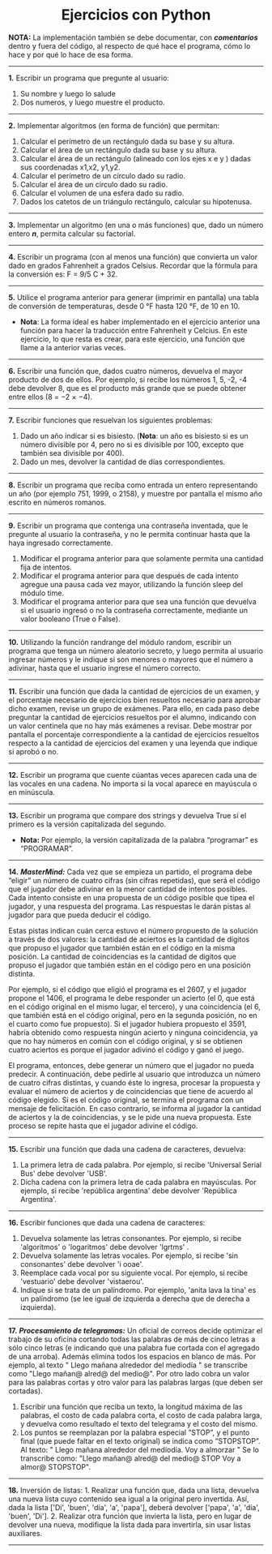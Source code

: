 <h1 align="center">Ejercicios con Python</h1>

__NOTA:__ La implementación también se debe documentar, con ___comentarios___ dentro y fuera del código, al respecto de qué hace el programa, cómo lo hace y por qué lo hace de esa forma.
<hr>

__1.__ Escribir un programa que pregunte al usuario:
   1. Su nombre y luego lo salude
   2. Dos numeros, y luego muestre el producto.
<hr>

__2.__ Implementar algoritmos (en forma de función) que permitan:
   1. Calcular el perímetro de un rectángulo dada su base y su altura.
   2. Calcular el área de un rectángulo dada su base y su altura.
   3. Calcular el área de un rectángulo (alineado con los ejes x e y ) dadas sus coordenadas x1,x2, y1,y2.
   4. Calcular el perímetro de un círculo dado su radio.
   5. Calcular el área de un círculo dado su radio.
   6. Calcular el volumen de una esfera dado su radio.
   7. Dados los catetos de un triángulo rectángulo, calcular su hipotenusa.
<hr>

__3.__ Implementar un algoritmo (en una o más funciones) que, dado un número entero ___n___, permita calcular su factorial.
<hr>

__4.__ Escribir un programa (con al menos una función) que convierta un valor dado en grados Fahrenheit a grados Celsius. Recordar que la fórmula para la conversión es: F = 9/5 C + 32.
<hr>

__5.__ Utilice el programa anterior para generar (imprimir en pantalla) una tabla de conversión de temperaturas, desde 0 °F hasta 120 °F, de 10 en 10.
  - __Nota__: La forma ideal es haber implementado en el ejercicio anterior una función para hacer la traducción entre Fahrenheit y Celcius. En este ejercicio, lo que resta es crear, para este ejercicio, una función que llame a la anterior varias veces.
<hr>

__6.__ Escribir una función que, dados cuatro números, devuelva el mayor producto de dos de ellos. Por ejemplo, si recibe los números 1, 5, -2, -4 debe devolver 8, que es el producto más grande que se puede obtener entre ellos (8 = −2 × −4).
<hr>

__7.__ Escribir funciones que resuelvan los siguientes problemas:
   1. Dado un año indicar si es bisiesto. (__Nota__: un año es bisiesto si es un número divisible por 4, pero no si es divisible por 100, excepto que también sea divisible por 400).
   2. Dado un mes, devolver la cantidad de días correspondientes.
<hr>

__8.__ Escribir un programa que reciba como entrada un entero representando un año (por ejemplo 751, 1999, o 2158), y muestre por pantalla el mismo año escrito en números romanos.
<hr>

__9.__ Escribir un programa que contenga una contraseña inventada, que le pregunte al usuario la contraseña, y no le permita continuar hasta que la haya ingresado correctamente.
   1. Modificar el programa anterior para que solamente permita una cantidad fija de intentos.
   2. Modificar el programa anterior para que después de cada intento agregue una pausa cada vez mayor, utilizando la función sleep del módulo time.
   3. Modificar el programa anterior para que sea una función que devuelva si el usuario ingresó o no la contraseña correctamente, mediante un valor booleano (True o False).
<hr>

__10.__ Utilizando la función randrange del módulo random, escribir un programa que tenga un número aleatorio secreto, y luego permita al usuario ingresar números y le indique si son menores o mayores que el número a adivinar, hasta que el usuario ingrese el número correcto.
<hr>

__11.__ Escribir una función que dada la cantidad de ejercicios de un examen, y el porcentaje necesario de ejercicios bien resueltos necesario para aprobar dicho examen, revise un grupo de exámenes. Para ello, en cada paso debe preguntar la cantidad de ejercicios resueltos por el alumno, indicando con un valor centinela que no hay más exámenes a revisar. Debe mostrar por pantalla el porcentaje correspondiente a la cantidad de ejercicios resueltos respecto a la cantidad de ejercicios del examen y una leyenda que indique si aprobó o no.
<hr>

__12.__ Escribir un programa que cuente cúantas veces aparecen cada una de las vocales en una cadena. No importa si la vocal aparece en mayúscula o en minúscula.
<hr>

__13.__ Escribir un programa que compare dos strings y devuelva True si el primero es la versión capitalizada del segundo.
  - __Nota:__ Por ejemplo, la versión capitalizada de la palabra “programar” es “PROGRAMAR”.
<hr>

__14.__ ___MasterMind:___ Cada vez que se empieza un partido, el programa debe “eligir” un número de cuatro cifras (sin cifras repetidas), que será el código que el jugador debe adivinar en la menor cantidad de intentos posibles. Cada intento consiste en una propuesta de un código posible que tipea el jugador, y una respuesta del programa. Las respuestas le darán pistas al jugador para que pueda deducir el código.

Estas pistas indican cuán cerca estuvo el número propuesto de la solución a través de dos valores: la cantidad de aciertos es la cantidad de dígitos que propuso el jugador que también están en el código en la misma posición. La cantidad de coincidencias es la cantidad de digitos que propuso el jugador que también están en el código pero en una posición distinta.

Por ejemplo, si el código que eligió el programa es el 2607, y el jugador propone el 1406, el programa le debe responder un acierto (el 0, que está en el código original en el mismo lugar, el tercero), y una coincidencia (el 6, que también está en el código original, pero en la segunda posición, no en el cuarto como fue propuesto). Si el jugador hubiera propuesto el 3591, habría obtenido como respuesta ningún acierto y ninguna coincidencia, ya que no hay números en común con el código original, y si se obtienen cuatro aciertos es porque el jugador adivinó el código y ganó el juego.

El programa, entonces, debe generar un número que el jugador no pueda predecir. A continuación, debe pedirle al usuario que introduzca un número de cuatro cifras distintas, y cuando éste lo ingresa, procesar la propuesta y evaluar el número de aciertos y de coincidencias que tiene de acuerdo al código elegido. Si es el código original, se termina el programa con un mensaje de felicitación. En caso contrario, se informa al jugador la cantidad de aciertos y la de coincidencias, y se le pide una nueva propuesta. Este proceso se repite hasta que el jugador adivine el código.
<hr>

__15.__ Escribir una función que dada una cadena de caracteres, devuelva:
   1. La primera letra de cada palabra. Por ejemplo, si recibe 'Universal Serial Bus' debe devolver 'USB'.
   2. Dicha cadena con la primera letra de cada palabra en mayúsculas. Por ejemplo, si recibe 'república argentina' debe devolver 'República Argentina'.
<hr>

__16.__ Escribir funciones que dada una cadena de caracteres:
   1. Devuelva solamente las letras consonantes. Por ejemplo, si recibe 'algoritmos' o 'logaritmos' debe devolver 'lgrtms' .
   2. Devuelva solamente las letras vocales. Por ejemplo, si recibe 'sin consonantes' debe devolver 'i ooae'.
   3. Reemplace cada vocal por su siguiente vocal. Por ejemplo, si recibe 'vestuario' debe devolver 'vistaerou'.
   4. Indique si se trata de un palíndromo. Por ejemplo, 'anita lava la tina' es un palíndromo (se lee igual de izquierda a derecha que de derecha a izquierda).
<hr>

__17.__ ___Procesamiento de telegramas:___ Un oficial de correos decide optimizar el trabajo de su oficina cortando todas las palabras de más de cinco letras a sólo cinco letras (e indicando que una palabra fue cortada con el agregado de una arroba). Además elimina todos los espacios en blanco de más. Por ejemplo, al texto " Llego mañana alrededor del mediodía " se transcribe como "Llego mañan@ alred@ del medio@". Por otro lado cobra un valor para las palabras cortas y otro valor para las palabras largas (que deben ser cortadas).
   1. Escribir una función que reciba un texto, la longitud máxima de las palabras, el costo de cada palabra corta, el costo de cada palabra larga, y devuelva como resultado el texto del telegrama y el costo del mismo.
   2. Los puntos se reemplazan por la palabra especial ”STOP”, y el punto final (que puede faltar en el texto original) se indica como ”STOPSTOP”. Al texto: " Llego mañana alrededor del mediodía. Voy a almorzar " Se lo transcribe como: "Llego mañan@ alred@ del medio@ STOP Voy a almor@ STOPSTOP".
<hr>

__18.__ Inversión de listas:
    1. Realizar una función que, dada una lista, devuelva una nueva lista cuyo contenido sea
    igual a la original pero invertida. Así, dada la lista ['Di', 'buen', 'día', 'a', 'papa'], deberá
    devolver ['papa', 'a', 'día', 'buen', 'Di'].
    2. Realizar otra función que invierta la lista, pero en lugar de devolver una nueva,
    modifique la lista dada para invertirla, sin usar listas auxiliares.
<hr>
